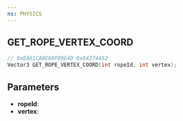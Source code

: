 ```yaml
---
ns: PHYSICS
---
```

## GET_ROPE_VERTEX_COORD

```c
// 0xEA61CA8E80F09E4D 0x84374452
Vector3 GET_ROPE_VERTEX_COORD(int ropeId, int vertex);
```

## Parameters
* **ropeId**:
* **vertex**:
